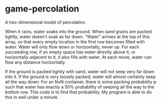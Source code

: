 # game-percolation
A two-dimensional model of percolation. 


When it rains, water soaks into the ground. When sand grains are packed tightly, water doesn't soak as far down.
"Water" arrives at the top of this array, so that every empty location in the first row becomes filled with water.
Water will only flow down or horizontally, never up. For each succeeding row, if an empty space has water directly above it, or horizontally adjacent to it, it also fills with water. At each move, water can flow any distance horizontally.

If the ground is packed tightly with sand, water will not seep very far down into it. If the ground is very loosely packed, water will almost certainly seep all the way down. For an NxN container, there is some packing probability p such that water has exactly a 50% probability of seeping all the way to the bottom row. 
This code is to find that probability. My program is able to do this in well under a minute.
